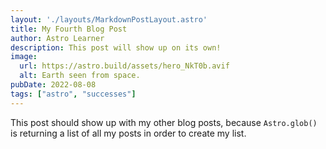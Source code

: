 ```yaml
---
layout: './layouts/MarkdownPostLayout.astro'
title: My Fourth Blog Post
author: Astro Learner
description: This post will show up on its own!
image: 
  url: https://astro.build/assets/hero_NkT0b.avif
  alt: Earth seen from space.
pubDate: 2022-08-08
tags: ["astro", "successes"]
---
```

This post should show up with my other blog posts, because `Astro.glob()` is returning a list of all my posts in order to create my list.